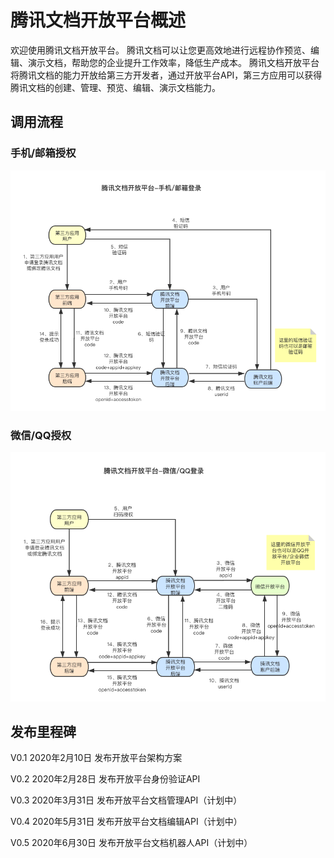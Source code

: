 # 腾讯文档开放平台概述
欢迎使用腾讯文档开放平台。
腾讯文档可以让您更高效地进行远程协作预览、编辑、演示文档，帮助您的企业提升工作效率，降低生产成本。 
腾讯文档开放平台将腾讯文档的能力开放给第三方开发者，通过开放平台API，第三方应用可以获得腾讯文档的创建、管理、预览、编辑、演示文档能力。

## 调用流程

### 手机/邮箱授权
![手机/邮箱授权流程](/flow.1.png)

### 微信/QQ授权
![微信/QQ授权流程](/flow.2.png)

## 发布里程碑
V0.1 2020年2月10日
发布开放平台架构方案

V0.2 2020年2月28日
发布开放平台身份验证API

V0.3 2020年3月31日
发布开放平台文档管理API（计划中）

V0.4 2020年5月31日
发布开放平台文档编辑API（计划中）

V0.5 2020年6月30日
发布开放平台文档机器人API（计划中）
